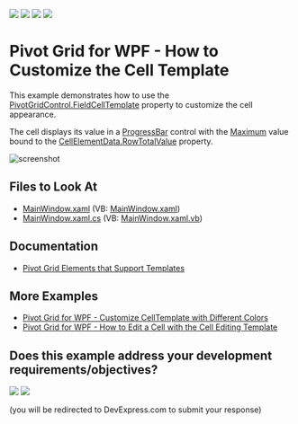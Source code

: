 <!-- default badges list -->
![](https://img.shields.io/endpoint?url=https://codecentral.devexpress.com/api/v1/VersionRange/128578572/24.2.1%2B)
[![](https://img.shields.io/badge/Open_in_DevExpress_Support_Center-FF7200?style=flat-square&logo=DevExpress&logoColor=white)](https://supportcenter.devexpress.com/ticket/details/E2138)
[![](https://img.shields.io/badge/📖_How_to_use_DevExpress_Examples-e9f6fc?style=flat-square)](https://docs.devexpress.com/GeneralInformation/403183)
[![](https://img.shields.io/badge/💬_Leave_Feedback-feecdd?style=flat-square)](#does-this-example-address-your-development-requirementsobjectives)
<!-- default badges end -->
# 	Pivot Grid for WPF - How to Customize the Cell Template

This example demonstrates how to use the [PivotGridControl.FieldCellTemplate](https://docs.devexpress.com/WPF/DevExpress.Xpf.PivotGrid.PivotGridControl.FieldCellTemplate) property to customize the cell appearance.

The cell displays its value in a [ProgressBar](https://docs.microsoft.com/en-us/dotnet/api/system.windows.controls.progressbar) control with the [Maximum](https://docs.microsoft.com/en-us/dotnet/api/system.windows.controls.primitives.rangebase.maximum) value bound to the [CellElementData.RowTotalValue](https://docs.devexpress.com/WPF/DevExpress.Xpf.PivotGrid.CellElementData.RowTotalValue) property.

![screenshot](/images/screenshot.png)

## Files to Look At
- [MainWindow.xaml](./CS/HowToCustomizeCellTemplate/MainWindow.xaml) (VB: [MainWindow.xaml](./VB/HowToCustomizeCellTemplate/MainWindow.xaml))
- [MainWindow.xaml.cs](./CS/HowToCustomizeCellTemplate/MainWindow.xaml.cs) (VB: [MainWindow.xaml.vb](./VB/HowToCustomizeCellTemplate/MainWindow.xaml.vb))

## Documentation

- [Pivot Grid Elements that Support Templates](https://docs.devexpress.com/WPF/8400)

## More Examples

- [Pivot Grid for WPF - Customize CellTemplate with Different Colors](https://github.com/DevExpress-Examples/pivot-grid-for-wpf-customize-cell-template)
- [Pivot Grid for WPF - How to Edit a Cell with the Cell Editing Template](https://github.com/DevExpress-Examples/how-to-define-a-custom-cell-template-that-allows-performing-data-editing-t410760/)
<!-- feedback -->
## Does this example address your development requirements/objectives?

[<img src="https://www.devexpress.com/support/examples/i/yes-button.svg"/>](https://www.devexpress.com/support/examples/survey.xml?utm_source=github&utm_campaign=wpf-pivotgrid-customize-the-cell-template&~~~was_helpful=yes) [<img src="https://www.devexpress.com/support/examples/i/no-button.svg"/>](https://www.devexpress.com/support/examples/survey.xml?utm_source=github&utm_campaign=wpf-pivotgrid-customize-the-cell-template&~~~was_helpful=no)

(you will be redirected to DevExpress.com to submit your response)
<!-- feedback end -->
